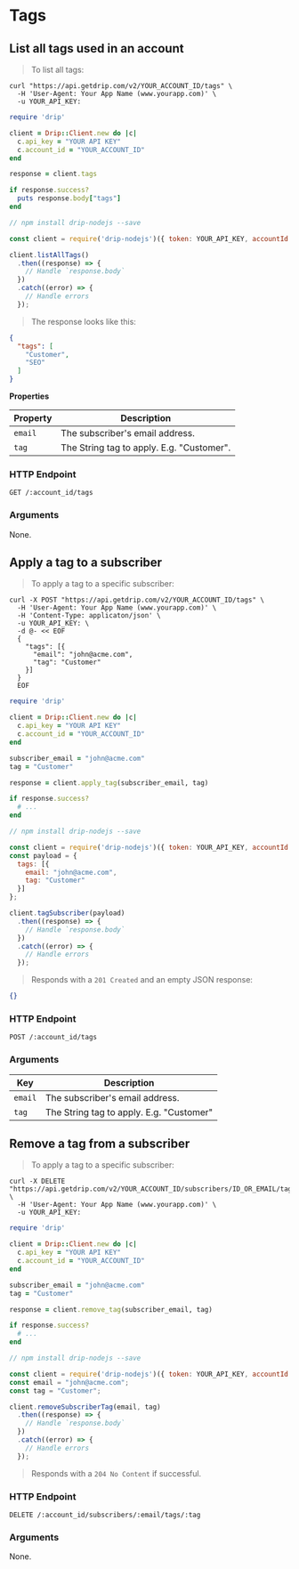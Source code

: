 # Tags

## List all tags used in an account

> To list all tags:

```shell
curl "https://api.getdrip.com/v2/YOUR_ACCOUNT_ID/tags" \
  -H 'User-Agent: Your App Name (www.yourapp.com)' \
  -u YOUR_API_KEY:
```

```ruby
require 'drip'

client = Drip::Client.new do |c|
  c.api_key = "YOUR API KEY"
  c.account_id = "YOUR_ACCOUNT_ID"
end

response = client.tags

if response.success?
  puts response.body["tags"]
end
```

```javascript
// npm install drip-nodejs --save

const client = require('drip-nodejs')({ token: YOUR_API_KEY, accountId: YOUR_ACCOUNT_ID });

client.listAllTags()
  .then((response) => {
    // Handle `response.body`
  })
  .catch((error) => {
    // Handle errors
  });
```

> The response looks like this:

```json
{
  "tags": [
    "Customer",
    "SEO"
  ]
}
```

**Properties**

<table>
  <thead>
    <tr>
      <th>Property</th>
      <th>Description</th>
    </tr>
  </thead>
  <tbody>
    <tr>
      <td><code>email</code></td>
      <td>The subscriber's email address.</td>
    </tr>
    <tr>
      <td><code>tag</code></td>
      <td>The String tag to apply. E.g. "Customer".</td>
    </tr>
  </tbody>
</table>

### HTTP Endpoint

`GET /:account_id/tags`

### Arguments

None.

## Apply a tag to a subscriber

> To apply a tag to a specific subscriber:

```shell
curl -X POST "https://api.getdrip.com/v2/YOUR_ACCOUNT_ID/tags" \
  -H 'User-Agent: Your App Name (www.yourapp.com)' \
  -H 'Content-Type: applicaton/json' \
  -u YOUR_API_KEY: \
  -d @- << EOF
  {
    "tags": [{
      "email": "john@acme.com",
      "tag": "Customer"
    }]
  }
  EOF
```

```ruby
require 'drip'

client = Drip::Client.new do |c|
  c.api_key = "YOUR API KEY"
  c.account_id = "YOUR_ACCOUNT_ID"
end

subscriber_email = "john@acme.com"
tag = "Customer"

response = client.apply_tag(subscriber_email, tag)

if response.success?
  # ...
end
```

```javascript
// npm install drip-nodejs --save

const client = require('drip-nodejs')({ token: YOUR_API_KEY, accountId: YOUR_ACCOUNT_ID });
const payload = {
  tags: [{
    email: "john@acme.com",
    tag: "Customer"
  }]
};

client.tagSubscriber(payload)
  .then((response) => {
    // Handle `response.body`
  })
  .catch((error) => {
    // Handle errors
  });
```

> Responds with a `201 Created` and an empty JSON response:

```json
{}
```

### HTTP Endpoint

`POST /:account_id/tags`

### Arguments

<table>
  <thead>
    <tr>
      <th>Key</th>
      <th>Description</th>
    </tr>
  </thead>
  <tbody>
    <tr>
      <td><code>email</code></td>
      <td>The subscriber's email address.</td>
    </tr>
    <tr>
      <td><code>tag</code></td>
      <td>The String tag to apply. E.g. "Customer"</td>
    </tr>
  </tbody>
</table>

## Remove a tag from a subscriber

> To apply a tag to a specific subscriber:

```shell
curl -X DELETE "https://api.getdrip.com/v2/YOUR_ACCOUNT_ID/subscribers/ID_OR_EMAIL/tags/TAG" \
  -H 'User-Agent: Your App Name (www.yourapp.com)' \
  -u YOUR_API_KEY:
```

```ruby
require 'drip'

client = Drip::Client.new do |c|
  c.api_key = "YOUR API KEY"
  c.account_id = "YOUR_ACCOUNT_ID"
end

subscriber_email = "john@acme.com"
tag = "Customer"

response = client.remove_tag(subscriber_email, tag)

if response.success?
  # ...
end
```

```javascript
// npm install drip-nodejs --save

const client = require('drip-nodejs')({ token: YOUR_API_KEY, accountId: YOUR_ACCOUNT_ID });
const email = "john@acme.com";
const tag = "Customer";

client.removeSubscriberTag(email, tag)
  .then((response) => {
    // Handle `response.body`
  })
  .catch((error) => {
    // Handle errors
  });
```

> Responds with a `204 No Content` if successful.

### HTTP Endpoint

`DELETE /:account_id/subscribers/:email/tags/:tag`

### Arguments

None.
